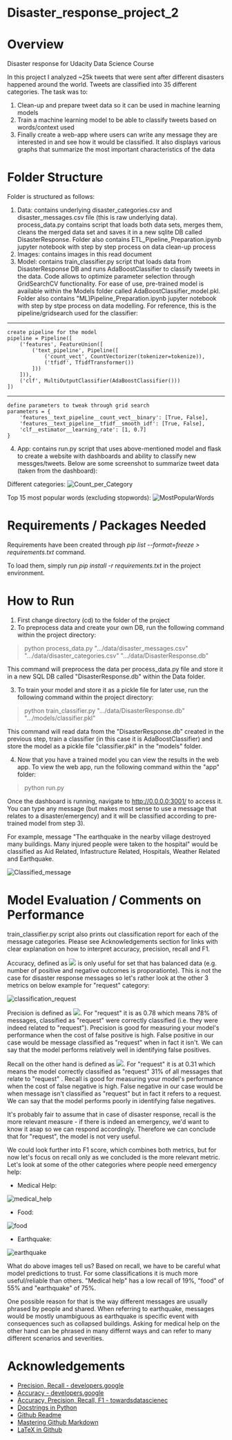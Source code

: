 # Disaster_response_project_2
# Overview
Disaster response for Udacity Data Science Course

In this project I analyzed ~25k tweets that were sent after different disasters happened around the world. Tweets are classified into 35 different categories. The task was to:
1) Clean-up and prepare tweet data so it can be used in machine learning models
2) Train a machine learning model to be able to classify tweets based on words/context used
3) Finally create a web-app where users can write any message they are interested in and see how it would be classified. It also displays various graphs that summarize the most important characteristics of the data

# Folder Structure
Folder is structured as follows:
1) Data: contains underlying disaster_categories.csv and disaster_messages.csv file (this is raw underlying data). process_data.py contains script that loads both data sets, merges them, cleans the merged data set and saves it in a new sqlite DB called DisasterResponse. Folder also contains ETL_Pipeline_Preparation.ipynb jupyter notebook with step by step process on data clean-up process
2) Images: contains images in this read document
3) Model: contains train_classifier.py script that loads data from DisasterResponse DB and runs AdaBoostClassifier to classify tweets in the data. Code allows to optimize parameter selection through GridSearchCV functionality. For ease of use, pre-trained model is available within the Models folder called AdaBoostClassifier_model.pkl. Folder also contains "ML)Pipeline_Preparation.ipynb jupyter notebook with step by stpe process on data modelling. For reference, this is the pipeline/gridsearch used for the classifier:

 ***
    create pipeline for the model
    pipeline = Pipeline([
        ('features', FeatureUnion([
            ('text_pipeline', Pipeline([
                ('count_vect', CountVectorizer(tokenizer=tokenize)),
                ('tfidf', TfidfTransformer())
            ]))
        ])),
        ('clf', MultiOutputClassifier(AdaBoostClassifier()))
    ])
***
    define parameters to tweak through grid search
    parameters = {
        'features__text_pipeline__count_vect__binary': [True, False],
        'features__text_pipeline__tfidf__smooth_idf': [True, False],
        'clf__estimator__learning_rate': [1, 0.7]
    }

4) App: contains run.py script that uses above-mentioned model and flask to create a website with dashboards and ability to classify new messges/tweets. Below are some screenshot to summarize tweet data (taken from the dashboard):

Different categories:
![Count_per_Category](https://github.com/acp91/Disaster_response_project_2/blob/main/images/Count_per_Category.png)

Top 15 most popular words (excluding stopwords):
![MostPopularWords](https://github.com/acp91/Disaster_response_project_2/blob/main/images/MostPopularWords.png)

# Requirements / Packages Needed
Requirements have been created through *pip list --format=freeze > requirements.txt* command.

To load them, simply run *pip install -r requirements.txt* in the project environment.

# How to Run
1) First change directory (cd) to the folder of the project
2) To preprocess data and create your own DB, run the following command within the project directory:
> python process_data.py ".../data/disaster_messages.csv" ".../data/disaster_categories.csv" ".../data/DisasterResponse.db"

This command will preprocess the data per process_data.py file and store it in a new SQL DB called "DisasterResponse.db" within the Data folder.

3) To train your model and store it as a pickle file for later use, run the following command within the project directory:
> python train_classifier.py ".../data/DisasterResponse.db" ".../models/classifier.pkl"

This command will read data from the "DisasterResponse.db" created in the previous step, train a classifier (in this case it is AdaBoostClassifier) and store the model as a pickle file "classifier.pkl" in the "models" folder.

4) Now that you have a trained model you can view the results in the web app. To view the web app, run the following command within the "app" folder:
> python run.py

Once the dashboard is running, navigate to http://0.0.0.0:3001/ to access it. You can type any message (but makes most sense to use a message that relates to a disaster/emergency) and it will be classified according to pre-trained model from step 3).

For example, message "The earthquake in the nearby village destroyed many buildings. Many injured people were taken to the hospital" would be classified as Aid Related, Infastructure Related, Hospitals, Weather Related and Earthquake.

![Classified_message](https://github.com/acp91/Disaster_response_project_2/blob/main/images/Classified_message.png)

# Model Evaluation / Comments on Performance
train_classifier.py script also prints out classification report for each of the message categories. Please see Acknowledgements section for links with clear explanation on how to interpret accuracy, precision, recall and F1.

Accuracy, defined as <img src="https://render.githubusercontent.com/render/math?math=\large \frac{TruePositive %2B TrueNegative}{TruePositive %2B TrueNegative %2B FalsePositive %2B FalseNegative}"> is only useful for set that has balanced data (e.g. number of positive and negative outcomes is proporationte). This is not the case for disaster response messages so let's rather look at the other 3 metrics on below example for "request" category:

![classification_request](https://github.com/acp91/Disaster_response_project_2/blob/main/images/classification_request.png)

Precision is defined as <img src="https://render.githubusercontent.com/render/math?math=\large \frac{TruePositive}{TruePositive %2B FalsePositive}">. For "request" it is as 0.78 which means 78% of messages, classified as "request" were correctly classified (i.e. they were indeed related to "request"). Precision is good for measuring your model's performance when the cost of false positive is high. False positive in our case would be message classified as "request" when in fact it isn't. We can say that the model performs relatively well in identifying false positives.

Recall on the other hand is defined as <img src="https://render.githubusercontent.com/render/math?math=\large \frac{TruePositive}{TruePositive %2B FalseNegative}">. For "request" it is at 0.31 which means the model correctly classified as "request" 31% of all messages that relate to "request" . Recall is good for measuring your model's performance when the cost of false negative is high. False negative in our case would be when message isn't classified as "request" but in fact it refers to a request. We can say that the model performs poorly in identifying false negatives.

It's probably fair to assume that in case of disaster response, recall is the more relevant measure - if there is indeed an emergency, we'd want to know it asap so we can respond accordingly. Therefore we can conclude that for "request", the model is not very useful.

We could look further into F1 score, which combines both metrics, but for now let's focus on recall only as we concluded is the more relevant metric. Let's look at some of the other categories where people need emergency help:

* Medical Help:

![medical_help](https://github.com/acp91/Disaster_response_project_2/blob/main/images/medical_help.png)

* Food:

![food](https://github.com/acp91/Disaster_response_project_2/blob/main/images/food.png)

* Earthquake:

![earthquake](https://github.com/acp91/Disaster_response_project_2/blob/main/images/earthquake.png)

What do above images tell us? Based on recall, we have to be careful what model predictions to trust. For some classifications it is much more useful/reliable than others. "Medical help" has a low recall of 19%, "food" of 55% and "earthquake" of 75%.

One possible reason for that is the way different messages are usually phrased by people and shared. When referring to earthquake, messages would be mostly unambiguous as earthquake is specific event with consequences such as collapsed buildings. Asking for medical help on the other hand can be phrased in many differnt ways and can refer to many different scenarios and severities.

# Acknowledgements
* [Precision, Recall - developers.google](https://developers.google.com/machine-learning/crash-course/classification/precision-and-recall)
* [Accuracy - developers.google](https://developers.google.com/machine-learning/crash-course/classification/accuracy)
* [Accuracy, Precision, Recall, F1 - towardsdatascienec](https://towardsdatascience.com/accuracy-precision-recall-or-f1-331fb37c5cb9)
* [Docstrings in Python](https://www.datacamp.com/community/tutorials/docstrings-python)
* [Github Readme](https://github.com/matiassingers/awesome-readme)
* [Mastering Github Markdown](https://guides.github.com/features/mastering-markdown/)
* [LaTeX in Github](https://gist.github.com/a-rodin/fef3f543412d6e1ec5b6cf55bf197d7b)
